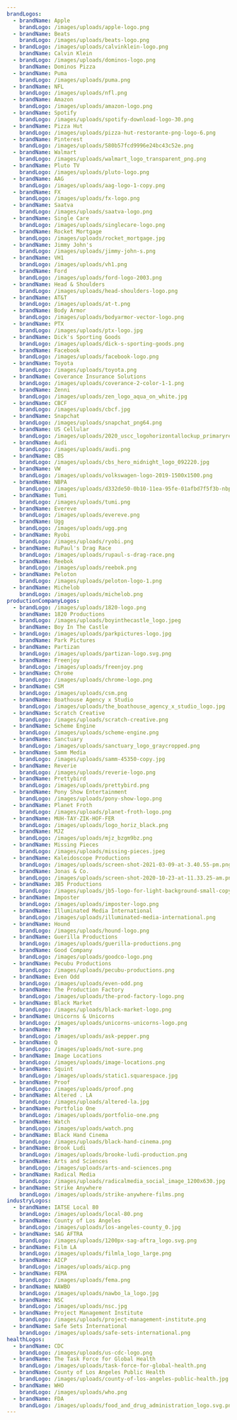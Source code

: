 ```yaml
---
brandLogos:
  - brandName: Apple
    brandLogo: /images/uploads/apple-logo.png
  - brandName: Beats
    brandLogo: /images/uploads/beats-logo.png
  - brandLogo: /images/uploads/calvinklein-logo.png
    brandName: Calvin Klein
  - brandLogo: /images/uploads/dominos-logo.png
    brandName: Dominos Pizza
  - brandName: Puma
    brandLogo: /images/uploads/puma.png
  - brandName: NFL
    brandLogo: /images/uploads/nfl.png
  - brandName: Amazon
    brandLogo: /images/uploads/amazon-logo.png
  - brandName: Spotify
    brandLogo: /images/uploads/spotify-download-logo-30.png
  - brandName: Pizza Hut
    brandLogo: /images/uploads/pizza-hut-restorante-png-logo-6.png
  - brandName: Pinterest
    brandLogo: /images/uploads/580b57fcd9996e24bc43c52e.png
  - brandName: Walmart
    brandLogo: /images/uploads/walmart_logo_transparent_png.png
  - brandName: Pluto TV
    brandLogo: /images/uploads/pluto-logo.png
  - brandName: AAG
    brandLogo: /images/uploads/aag-logo-1-copy.png
  - brandName: FX
    brandLogo: /images/uploads/fx-logo.png
  - brandName: Saatva
    brandLogo: /images/uploads/saatva-logo.png
  - brandName: Single Care
    brandLogo: /images/uploads/singlecare-logo.png
  - brandName: Rocket Mortgage
    brandLogo: /images/uploads/rocket_mortgage.jpg
  - brandName: Jimmy John's
    brandLogo: /images/uploads/jimmy-john-s.png
  - brandName: VH1
    brandLogo: /images/uploads/vh1.png
  - brandName: Ford
    brandLogo: /images/uploads/ford-logo-2003.png
  - brandName: Head & Shoulders
    brandLogo: /images/uploads/head-shoulders-logo.png
  - brandName: AT&T
    brandLogo: /images/uploads/at-t.png
  - brandName: Body Armor
    brandLogo: /images/uploads/bodyarmor-vector-logo.png
  - brandName: PTX
    brandLogo: /images/uploads/ptx-logo.jpg
  - brandName: Dick's Sporting Goods
    brandLogo: /images/uploads/dick-s-sporting-goods.png
  - brandName: Facebook
    brandLogo: /images/uploads/facebook-logo.png
  - brandName: Toyota
    brandLogo: /images/uploads/toyota.png
  - brandName: Coverance Insurance Solutions
    brandLogo: /images/uploads/coverance-2-color-1-1.png
  - brandName: Zenni
    brandLogo: /images/uploads/zen_logo_aqua_on_white.jpg
  - brandName: CBCF
    brandLogo: /images/uploads/cbcf.jpg
  - brandName: Snapchat
    brandLogo: /images/uploads/snapchat_png64.png
  - brandName: US Cellular
    brandLogo: /images/uploads/2020_uscc_logohorizontallockup_primaryredblue_pantone_tm.png
  - brandName: Audi
    brandLogo: /images/uploads/audi.png
  - brandName: CBS
    brandLogo: /images/uploads/cbs_hero_midnight_logo_092220.jpg
  - brandName: VW
    brandLogo: /images/uploads/volkswagen-logo-2019-1500x1500.png
  - brandName: NBPA
    brandLogo: /images/uploads/d332de50-0b10-11ea-95fe-01afbd7f5f3b-nbpa.png
  - brandName: Tumi
    brandLogo: /images/uploads/tumi.png
  - brandName: Evereve
    brandLogo: /images/uploads/evereve.png
  - brandName: Ugg
    brandLogo: /images/uploads/ugg.png
  - brandName: Ryobi
    brandLogo: /images/uploads/ryobi.png
  - brandName: RuPaul's Drag Race
    brandLogo: /images/uploads/rupaul-s-drag-race.png
  - brandName: Reebok
    brandLogo: /images/uploads/reebok.png
  - brandName: Peloton
    brandLogo: /images/uploads/peloton-logo-1.png
  - brandName: Michelob
    brandLogo: /images/uploads/michelob.png
productionCompanyLogos:
  - brandLogo: /images/uploads/1820-logo.png
    brandName: 1820 Productions
  - brandLogo: /images/uploads/boyinthecastle_logo.jpeg
    brandName: Boy In The Castle
  - brandLogo: /images/uploads/parkpictures-logo.jpg
    brandName: Park Pictures
  - brandName: Partizan
    brandLogo: /images/uploads/partizan-logo.svg.png
  - brandName: Freenjoy
    brandLogo: /images/uploads/freenjoy.png
  - brandName: Chrome
    brandLogo: /images/uploads/chrome-logo.png
  - brandName: CSM
    brandLogo: /images/uploads/csm.png
  - brandName: Boathouse Agency x Studio
    brandLogo: /images/uploads/the_boathouse_agency_x_studio_logo.jpg
  - brandName: Scratch Creative
    brandLogo: /images/uploads/scratch-creative.png
  - brandName: Scheme Engine
    brandLogo: /images/uploads/scheme-engine.png
  - brandName: Sanctuary
    brandLogo: /images/uploads/sanctuary_logo_graycropped.png
  - brandName: Samm Media
    brandLogo: /images/uploads/samm-45350-copy.jpg
  - brandName: Reverie
    brandLogo: /images/uploads/reverie-logo.png
  - brandName: Prettybird
    brandLogo: /images/uploads/prettybird.png
  - brandName: Pony Show Entertainment
    brandLogo: /images/uploads/pony-show-logo.png
  - brandName: Planet Froth
    brandLogo: /images/uploads/planet-froth-logo.png
  - brandName: MUH-TAY-ZIK-HOF-FER
    brandLogo: /images/uploads/logo_horiz_black.png
  - brandName: MJZ
    brandLogo: /images/uploads/mjz_bzgm9bz.png
  - brandName: Missing Pieces
    brandLogo: /images/uploads/missing-pieces.jpeg
  - brandName: Kaleidoscope Productions
    brandLogo: /images/uploads/screen-shot-2021-03-09-at-3.40.55-pm.png
  - brandName: Jonas & Co.
    brandLogo: /images/uploads/screen-shot-2020-10-23-at-11.33.25-am.png
  - brandName: JB5 Productions
    brandLogo: /images/uploads/jb5-logo-for-light-background-small-copy.png
  - brandName: Imposter
    brandLogo: /images/uploads/imposter-logo.png
  - brandName: Illuminated Media International
    brandLogo: /images/uploads/illuminated-media-international.png
  - brandName: Hound
    brandLogo: /images/uploads/hound-logo.png
  - brandName: Guerilla Productions
    brandLogo: /images/uploads/guerilla-productions.png
  - brandName: Good Company
    brandLogo: /images/uploads/goodco-logo.png
  - brandName: Pecubu Productions
    brandLogo: /images/uploads/pecubu-productions.png
  - brandName: Even Odd
    brandLogo: /images/uploads/even-odd.png
  - brandName: The Production Factory
    brandLogo: /images/uploads/the-prod-factory-logo.png
  - brandName: Black Market
    brandLogo: /images/uploads/black-market-logo.png
  - brandName: Unicorns & Unicorns
    brandLogo: /images/uploads/unicorns-unicorns-logo.png
  - brandName: ??
    brandLogo: /images/uploads/ask-pepper.png
  - brandName: Q
    brandLogo: /images/uploads/not-sure.png
  - brandName: Image Locations
    brandLogo: /images/uploads/image-locations.png
  - brandName: Squint
    brandLogo: /images/uploads/static1.squarespace.jpg
  - brandName: Proof
    brandLogo: /images/uploads/proof.png
  - brandName: Altered . LA
    brandLogo: /images/uploads/altered-la.jpg
  - brandName: Portfolio One
    brandLogo: /images/uploads/portfolio-one.png
  - brandName: Watch
    brandLogo: /images/uploads/watch.png
  - brandName: Black Hand Cinema
    brandLogo: /images/uploads/black-hand-cinema.png
  - brandName: Brook Ludi
    brandLogo: /images/uploads/brooke-ludi-production.png
  - brandName: Arts and Sciences
    brandLogo: /images/uploads/arts-and-sciences.png
  - brandName: Radical Media
    brandLogo: /images/uploads/radicalmedia_social_image_1200x630.jpg
  - brandName: Strike Anywhere
    brandLogo: /images/uploads/strike-anywhere-films.png
industryLogos:
  - brandName: IATSE Local 80
    brandLogo: /images/uploads/local-80.png
  - brandName: County of Los Angeles
    brandLogo: /images/uploads/los-angeles-county_0.jpg
  - brandName: SAG AFTRA
    brandLogo: /images/uploads/1200px-sag-aftra_logo.svg.png
  - brandName: Film LA
    brandLogo: /images/uploads/filmla_logo_large.png
  - brandName: AICP
    brandLogo: /images/uploads/aicp.png
  - brandName: FEMA
    brandLogo: /images/uploads/fema.png
  - brandName: NAWBO
    brandLogo: /images/uploads/nawbo_la_logo.jpg
  - brandName: NSC
    brandLogo: /images/uploads/nsc.jpg
  - brandName: Project Management Institute
    brandLogo: /images/uploads/project-management-institute.png
  - brandName: Safe Sets International
    brandLogo: /images/uploads/safe-sets-international.png
healthLogos:
  - brandName: CDC
    brandLogo: /images/uploads/us-cdc-logo.png
  - brandName: The Task Force for Global Health
    brandLogo: /images/uploads/task-force-for-global-health.png
  - brandName: County of Los Angeles Public Health
    brandLogo: /images/uploads/county-of-los-angeles-public-health.jpg
  - brandName: WHO
    brandLogo: /images/uploads/who.png
  - brandName: FDA
    brandLogo: /images/uploads/food_and_drug_administration_logo.svg.png
---
```

